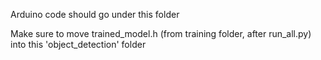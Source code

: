 Arduino code should go under this folder 

Make sure to move trained_model.h (from training folder, after run_all.py) into this 'object_detection' folder